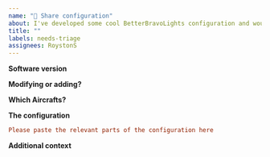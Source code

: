 ```yaml
---
name: "🔨 Share configuration"
about: I've developed some cool BetterBravoLights configuration and would like to share it with the world.
title: ""
labels: needs-triage
assignees: RoystonS
---
```


<!--
Use this form if you've developed some BetterBravoLights configuration that
you think would be useful for others.  If we use your configuration we'll
credit you in the code, of course.
-->

**Software version**

<!-- Please indicate which version of BetterBravoLights you have. -->

**Modifying or adding?**

<!-- Are you modifying some of the configuration that came with
BetterBravoLights or adding an entirely new aircraft? -->

**Which Aircrafts?**

<!-- Which aircrafts are you modifying/adding?
Please include the manufacturer of the simulated aircraft, not just the aircraft name,
and for separately-installed addons, the version, if possible.
For example, "DC Designs Stearman 1.0.3" -->

**The configuration**

<!-- Please add your configuration here.
It's really helpful if each configuration line is preceded with a comment explaining where
that line comes from.  This helps us figure out how 'authoritative' the configuration is.
Checking the source code of the aircraft is _really_ reliable.
Checking the documentation/POH is _quite_ reliable.
Other educated guesses are _fairly_ reliable.

See https://github.com/RoystonS/BetterBravoLights/blob/f4574ea871ac09f1936b48478ef1f9be8ea13ff9/BravoLights/Config.ini#L110-L117
for examples.
-->

```ini
Please paste the relevant parts of the configuration here
```

**Additional context**

<!-- Add any other context here. -->
